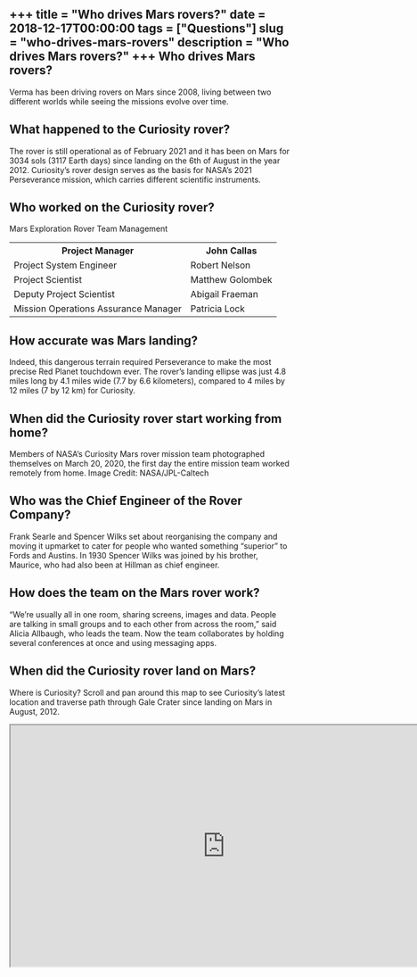+++
title = "Who drives Mars rovers?"
date = 2018-12-17T00:00:00
tags = ["Questions"]
slug = "who-drives-mars-rovers"
description = "Who drives Mars rovers?"
+++
Who drives Mars rovers?
-----------------------

Verma has been driving rovers on Mars since 2008, living between two different worlds while seeing the missions evolve over time.

What happened to the Curiosity rover?
-------------------------------------

The rover is still operational as of February 2021 and it has been on Mars for 3034 sols (3117 Earth days) since landing on the 6th of August in the year 2012. Curiosity’s rover design serves as the basis for NASA’s 2021 Perseverance mission, which carries different scientific instruments.

Who worked on the Curiosity rover?
----------------------------------

Mars Exploration Rover Team Management

<table><tr><th>Project Manager</th><th>John Callas</th></tr><tr><td>Project System Engineer</td><td>Robert Nelson</td></tr><tr><td>Project Scientist</td><td>Matthew Golombek</td></tr><tr><td>Deputy Project Scientist</td><td>Abigail Fraeman</td></tr><tr><td>Mission Operations Assurance Manager</td><td>Patricia Lock</td></tr></table>

How accurate was Mars landing?
------------------------------

Indeed, this dangerous terrain required Perseverance to make the most precise Red Planet touchdown ever. The rover’s landing ellipse was just 4.8 miles long by 4.1 miles wide (7.7 by 6.6 kilometers), compared to 4 miles by 12 miles (7 by 12 km) for Curiosity.

When did the Curiosity rover start working from home?
-----------------------------------------------------

Members of NASA’s Curiosity Mars rover mission team photographed themselves on March 20, 2020, the first day the entire mission team worked remotely from home. Image Credit: NASA/JPL-Caltech

Who was the Chief Engineer of the Rover Company?
------------------------------------------------

Frank Searle and Spencer Wilks set about reorganising the company and moving it upmarket to cater for people who wanted something “superior” to Fords and Austins. In 1930 Spencer Wilks was joined by his brother, Maurice, who had also been at Hillman as chief engineer.

How does the team on the Mars rover work?
-----------------------------------------

“We’re usually all in one room, sharing screens, images and data. People are talking in small groups and to each other from across the room,” said Alicia Allbaugh, who leads the team. Now the team collaborates by holding several conferences at once and using messaging apps.

When did the Curiosity rover land on Mars?
------------------------------------------

Where is Curiosity? Scroll and pan around this map to see Curiosity’s latest location and traverse path through Gale Crater since landing on Mars in August, 2012.

<iframe allow="accelerometer; autoplay; clipboard-write; encrypted-media; gyroscope; picture-in-picture" allowfullscreen="" class="__youtube_prefs__  epyt-is-override  no-lazyload" data-no-lazy="1" data-origheight="433" data-origwidth="770" data-skipgform_ajax_framebjll="" height="433" id="_ytid_81727" loading="lazy" src="https://www.youtube.com/embed/w-0GMURCDBM?enablejsapi=1&autoplay=0&cc_load_policy=0&cc_lang_pref=&iv_load_policy=1&loop=0&modestbranding=0&rel=1&fs=1&playsinline=0&autohide=2&theme=dark&color=red&controls=1&" title="YouTube player" width="770"></iframe>
